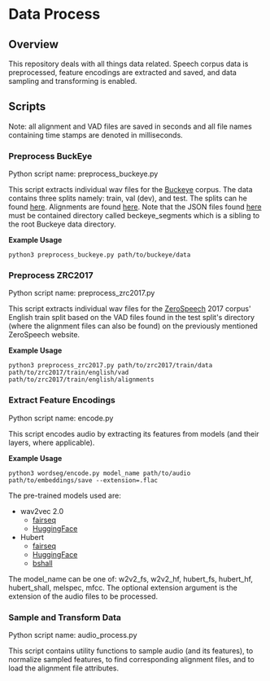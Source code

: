 # Data Process

## Overview

This repository deals with all things data related. Speech corpus data is preprocessed, feature encodings are extracted and saved, and data sampling and transforming is enabled.

## Scripts

Note: all alignment and VAD files are saved in seconds and all file names containing time stamps are denoted in milliseconds.

### Preprocess BuckEye

Python script name: preprocess_buckeye.py

This script extracts individual wav files for the [Buckeye](https://buckeyecorpus.osu.edu/) corpus. The data contains three splits namely: train, val (dev), and test. The splits can he found [here](https://github.com/kamperh/vqwordseg?tab=readme-ov-file#about-the-buckeye-data-splits). Alignments are found [here](https://github.com/kamperh/vqwordseg/releases/tag/v1.0). Note that the JSON files found [here](https://github.com/kamperh/zerospeech2021_baseline/tree/2f2c47766ffc02574dcc71fea7fe5247ca4f323c/datasets/buckeye) must be contained directory called beckeye_segments which is a sibling to the root Buckeye data directory.

**Example Usage**

    python3 preprocess_buckeye.py path/to/buckeye/data

### Preprocess ZRC2017

Python script name: preprocess_zrc2017.py

This script extracts individual wav files for the [ZeroSpeech](https://download.zerospeech.com/) 2017 corpus' English train split based on the VAD files found in the test split's directory (where the alignment files can also be found) on the previously mentioned ZeroSpeech website.

**Example Usage**

    python3 preprocess_zrc2017.py path/to/zrc2017/train/data path/to/zrc2017/train/english/vad path/to/zrc2017/train/english/alignments

### Extract Feature Encodings

Python script name: encode.py

This script encodes audio by extracting its features from models (and their layers, where applicable).

**Example Usage**

    python3 wordseg/encode.py model_name path/to/audio path/to/embeddings/save --extension=.flac

The pre-trained models used are:

- wav2vec 2.0
  - [fairseq](https://github.com/facebookresearch/fairseq/tree/main/examples/wav2vec)
  - [HuggingFace](https://huggingface.co/docs/transformers/en/model_doc/wav2vec2)
- Hubert
  - [fairseq](https://github.com/facebookresearch/fairseq/tree/main/examples/hubert)
  - [HuggingFace](https://huggingface.co/docs/transformers/en/model_doc/hubert)
  - [bshall](https://github.com/bshall/hubert/tree/main)

The model_name can be one of: w2v2_fs, w2v2_hf, hubert_fs, hubert_hf, hubert_shall, melspec, mfcc. The optional extension argument is the extension of the audio files to be processed.

### Sample and Transform Data

Python script name: audio_process.py

This script contains utility functions to sample audio (and its features), to normalize sampled features, to find corresponding alignment files, and to load the alignment file attributes.